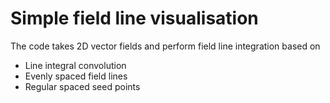 # Simple field line visualisation

The code takes 2D vector fields and perform field line integration based on

* Line integral convolution
* Evenly spaced field lines
* Regular spaced seed points
